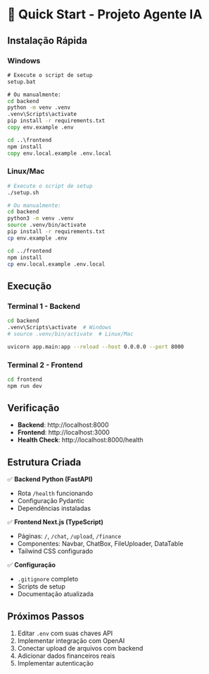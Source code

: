 # 🚀 Quick Start - Projeto Agente IA

## Instalação Rápida

### Windows

```cmd
# Execute o script de setup
setup.bat

# Ou manualmente:
cd backend
python -m venv .venv
.venv\Scripts\activate
pip install -r requirements.txt
copy env.example .env

cd ..\frontend
npm install
copy env.local.example .env.local
```

### Linux/Mac

```bash
# Execute o script de setup
./setup.sh

# Ou manualmente:
cd backend
python3 -m venv .venv
source .venv/bin/activate
pip install -r requirements.txt
cp env.example .env

cd ../frontend
npm install
cp env.local.example .env.local
```

## Execução

### Terminal 1 - Backend

```bash
cd backend
.venv\Scripts\activate  # Windows
# source .venv/bin/activate  # Linux/Mac

uvicorn app.main:app --reload --host 0.0.0.0 --port 8000
```

### Terminal 2 - Frontend

```bash
cd frontend
npm run dev
```

## Verificação

- **Backend**: http://localhost:8000
- **Frontend**: http://localhost:3000
- **Health Check**: http://localhost:8000/health

## Estrutura Criada

✅ **Backend Python (FastAPI)**

- Rota `/health` funcionando
- Configuração Pydantic
- Dependências instaladas

✅ **Frontend Next.js (TypeScript)**

- Páginas: `/`, `/chat`, `/upload`, `/finance`
- Componentes: Navbar, ChatBox, FileUploader, DataTable
- Tailwind CSS configurado

✅ **Configuração**

- `.gitignore` completo
- Scripts de setup
- Documentação atualizada

## Próximos Passos

1. Editar `.env` com suas chaves API
2. Implementar integração com OpenAI
3. Conectar upload de arquivos com backend
4. Adicionar dados financeiros reais
5. Implementar autenticação
